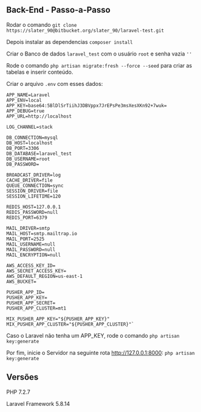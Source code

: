 ## Back-End - Passo-a-Passo
Rodar o comando `git clone https://slater_90@bitbucket.org/slater_90/laravel-test.git`

Depois instalar as dependencias `composer install`

Criar o Banco de dados `laravel_test` com o usuário `root` e senha vazia `''`

Rode o comando `php artisan migrate:fresh --force --seed` para criar as tabelas e inserir conteúdo.

Criar o arquivo `.env` com esses dados:

```
APP_NAME=Laravel
APP_ENV=local
APP_KEY=base64:5BlDlSrTiihJ3DBVppx7JrEPsPe3msXesXKn92+7wuk=
APP_DEBUG=true
APP_URL=http://localhost

LOG_CHANNEL=stack

DB_CONNECTION=mysql
DB_HOST=localhost
DB_PORT=3306
DB_DATABASE=laravel_test
DB_USERNAME=root
DB_PASSWORD=

BROADCAST_DRIVER=log
CACHE_DRIVER=file
QUEUE_CONNECTION=sync
SESSION_DRIVER=file
SESSION_LIFETIME=120

REDIS_HOST=127.0.0.1
REDIS_PASSWORD=null
REDIS_PORT=6379

MAIL_DRIVER=smtp
MAIL_HOST=smtp.mailtrap.io
MAIL_PORT=2525
MAIL_USERNAME=null
MAIL_PASSWORD=null
MAIL_ENCRYPTION=null

AWS_ACCESS_KEY_ID=
AWS_SECRET_ACCESS_KEY=
AWS_DEFAULT_REGION=us-east-1
AWS_BUCKET=

PUSHER_APP_ID=
PUSHER_APP_KEY=
PUSHER_APP_SECRET=
PUSHER_APP_CLUSTER=mt1

MIX_PUSHER_APP_KEY="${PUSHER_APP_KEY}"
MIX_PUSHER_APP_CLUSTER="${PUSHER_APP_CLUSTER}"`
```

Caso o Laravel não tenha um APP_KEY, rode o comando `php artisan key:generate`

Por fim, inicie o Servidor na seguinte rota http://127.0.0.1:8000: `php artisan key:generate`

## Versões

PHP 7.2.7

Laravel Framework 5.8.14
